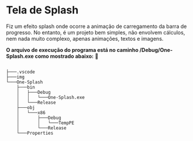 # Tela de Splash

Fiz um efeito splash onde ocorre a animação de carregamento da barra de progresso. No entanto, é um projeto bem simples, não envolvem cálculos, nem nada muito complexo, apenas animações, textos e imagens.

**O arquivo de execução do programa está no caminho /Debug/One-Splash.exe como mostrado abaixo:** 📂


```shell

├───.vscode
├───img
└───One-Splash
    ├───bin
    │   ├───Debug
    │	│	└───One-Splash.exe
    │   └───Release
    ├───obj
    │   └───x86
    │       ├───Debug
    │       │   └───TempPE
    │       └───Release
    └───Properties
```